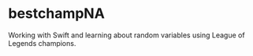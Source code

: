 # bestchampNA
Working with Swift and learning about random variables using League of Legends champions.
